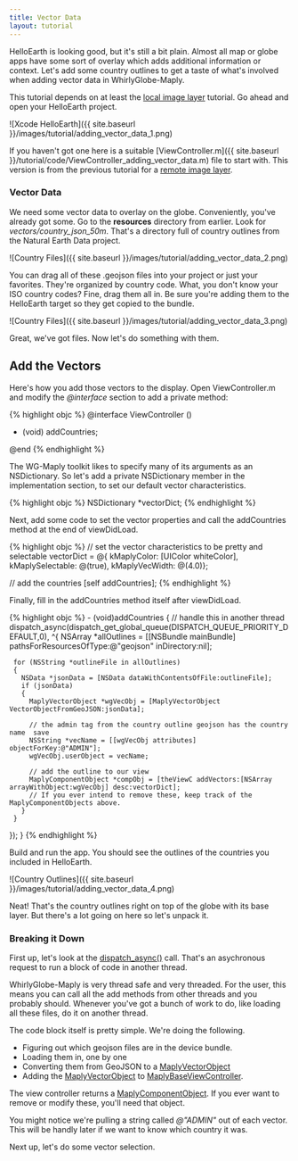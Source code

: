 ```yaml
---
title: Vector Data
layout: tutorial
---
```


HelloEarth is looking good, but it's still a bit plain. Almost all map or globe apps have some sort of overlay which adds additional information or context. Let's add some country outlines to get a taste of what's involved when adding vector data in WhirlyGlobe­-Maply.

This tutorial depends on at least the [local image layer](local_image_layer.html) tutorial.  Go ahead and open your HelloEarth project.

![Xcode HelloEarth]({{ site.baseurl }}/images/tutorial/adding_vector_data_1.png)

If you haven't got one here is a suitable [ViewController.m]({{ site.baseurl }}/tutorial/code/ViewController_adding_vector_data.m) file to start with.  This version is from the previous tutorial for a [remote image layer](remote_image_layer.html).

### Vector Data

We need some vector data to overlay on the globe.  Conveniently, you've already got some.  Go to the **resources** directory from earlier.  Look for *vectors/country_json_50m*.  That's a directory full of country outlines from the Natural Earth Data project.

![Country Files]({{ site.baseurl }}/images/tutorial/adding_vector_data_2.png)

You can drag all of these .geojson files into your project or just your favorites.  They're organized by country code.  What, you don't know your ISO country codes?  Fine, drag them all in.  Be sure you're adding them to the HelloEarth target so they get copied to the bundle.

![Country Files]({{ site.baseurl }}/images/tutorial/adding_vector_data_3.png)

Great, we've got files.  Now let's do something with them.

## Add the Vectors

Here's how you add those vectors to the display. Open ViewController.m and modify the _@interface_ section to add a private method:

{% highlight objc %}
@interface ViewController ()

- (void) addCountries;

@end
{% endhighlight %}

The WG-Maply toolkit likes to specify many of its arguments as an NSDictionary.  So let's add a private NSDictionary member in the implementation section, to set our default vector characteristics.

{% highlight objc %}
NSDictionary *vectorDict;
{% endhighlight %}

Next, add some code to set the vector properties and call the addCountries method at the end of viewDidLoad.

{% highlight objc %}
// set the vector characteristics to be pretty and selectable
vectorDict = @{
  kMaplyColor: [UIColor whiteColor], 
  kMaplySelectable: @(true), 
  kMaplyVecWidth: @(4.0)};

// add the countries
[self addCountries];
{% endhighlight %}

Finally, fill in the addCountries method itself after viewDidLoad.

{% highlight objc %}
­- (void)addCountries
{
  // handle this in another thread
  dispatch_async(dispatch_get_global_queue(DISPATCH_QUEUE_PRIORITY_DEFAULT,0),
  ^{
     NSArray *allOutlines = [[NSBundle mainBundle] pathsForResourcesOfType:@"geojson" inDirectory:nil];

     for (NSString *outlineFile in allOutlines)
     {
       NSData *jsonData = [NSData dataWithContentsOfFile:outlineFile];
       if (jsonData)
       {
         MaplyVectorObject *wgVecObj = [MaplyVectorObject VectorObjectFromGeoJSON:jsonData];

         // the admin tag from the country outline geojson has the country name ­ save
         NSString *vecName = [[wgVecObj attributes] objectForKey:@"ADMIN"];
         wgVecObj.userObject = vecName;

         // add the outline to our view
         MaplyComponentObject *compObj = [theViewC addVectors:[NSArray arrayWithObject:wgVecObj] desc:vectorDict];
         // If you ever intend to remove these, keep track of the MaplyComponentObjects above.
       }
     }
  });
}
{% endhighlight %}

Build and run the app. You should see the outlines of the countries you included in HelloEarth.

![Country Outlines]({{ site.baseurl }}/images/tutorial/adding_vector_data_4.png)

Neat!  That's the country outlines right on top of the globe with its base layer.  But there's a lot going on here so let's unpack it.

### Breaking it Down

First up, let's look at the <a href= "https://developer.apple.com/LIBRARY/ios/documentation/Performance/Reference/GCD_libdispatch_Ref/index.html" target="_blank">dispatch_async()</a> call.  That's an asychronous request to run a block of code in another thread.

WhirlyGlobe-Maply is very thread safe and very threaded.  For the user, this means you can call all the add methods from other threads and you probably should.  Whenever you've got a bunch of work to do, like loading all these files, do it on another thread.

The code block itself is pretty simple.  We're doing the following.

- Figuring out which geojson files are in the device bundle.
- Loading them in, one by one
- Converting them from GeoJSON to a <a href= "{{ site.baseurl }}/reference/ios_2_3/Classes/MaplyVectorObject.html" target="_blank">MaplyVectorObject</a>
- Adding the <a href= "{{ site.baseurl }}/reference/ios_2_3/Classes/MaplyVectorObject.html" target="_blank">MaplyVectorObject</a> to <a href= "{{ site.baseurl }}/reference/ios_2_3/Classes/MaplyBaseViewController.html" target="_blank">MaplyBaseViewController</a>.

The view controller returns a <a href= "{{ site.baseurl }}/reference/ios_2_3/Classes/MaplyComponentObject.html" target="_blank">MaplyComponentObject</a>.  If you ever want to remove or modify these, you'll need that object.

You might notice we're pulling a string called _@"ADMIN"_ out of each vector.  This will be handly later if we want to know which country it was.

Next up, let's do some vector selection.
